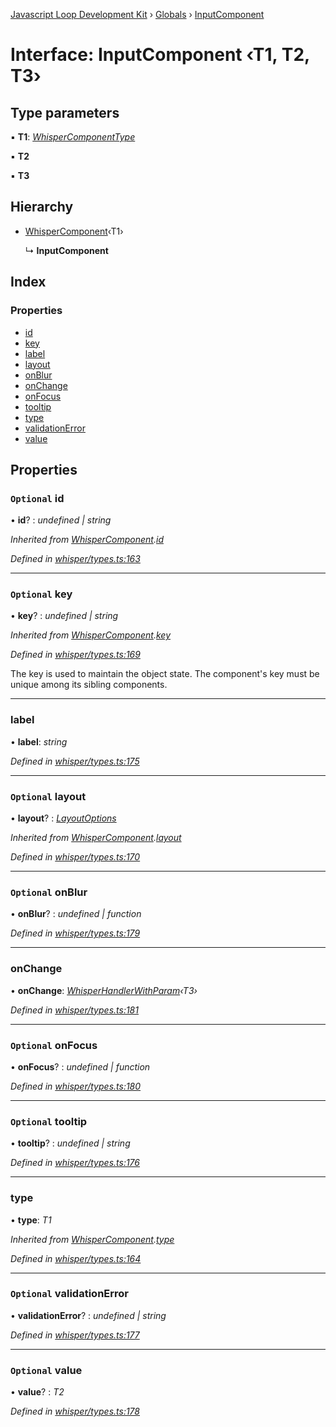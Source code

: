 [Javascript Loop Development Kit](../README.md) › [Globals](../globals.md) › [InputComponent](inputcomponent.md)

# Interface: InputComponent ‹**T1, T2, T3**›

## Type parameters

▪ **T1**: *[WhisperComponentType](../enums/whispercomponenttype.md)*

▪ **T2**

▪ **T3**

## Hierarchy

* [WhisperComponent](whispercomponent.md)‹T1›

  ↳ **InputComponent**

## Index

### Properties

* [id](inputcomponent.md#optional-id)
* [key](inputcomponent.md#optional-key)
* [label](inputcomponent.md#label)
* [layout](inputcomponent.md#optional-layout)
* [onBlur](inputcomponent.md#optional-onblur)
* [onChange](inputcomponent.md#onchange)
* [onFocus](inputcomponent.md#optional-onfocus)
* [tooltip](inputcomponent.md#optional-tooltip)
* [type](inputcomponent.md#type)
* [validationError](inputcomponent.md#optional-validationerror)
* [value](inputcomponent.md#optional-value)

## Properties

### `Optional` id

• **id**? : *undefined | string*

*Inherited from [WhisperComponent](whispercomponent.md).[id](whispercomponent.md#optional-id)*

*Defined in [whisper/types.ts:163](https://github.com/open-olive/loop-development-kit/blob/ba5f0aac/ldk/javascript/src/whisper/types.ts#L163)*

___

### `Optional` key

• **key**? : *undefined | string*

*Inherited from [WhisperComponent](whispercomponent.md).[key](whispercomponent.md#optional-key)*

*Defined in [whisper/types.ts:169](https://github.com/open-olive/loop-development-kit/blob/ba5f0aac/ldk/javascript/src/whisper/types.ts#L169)*

The key is used to maintain the object state.
The component's key must be unique among its sibling components.

___

###  label

• **label**: *string*

*Defined in [whisper/types.ts:175](https://github.com/open-olive/loop-development-kit/blob/ba5f0aac/ldk/javascript/src/whisper/types.ts#L175)*

___

### `Optional` layout

• **layout**? : *[LayoutOptions](layoutoptions.md)*

*Inherited from [WhisperComponent](whispercomponent.md).[layout](whispercomponent.md#optional-layout)*

*Defined in [whisper/types.ts:170](https://github.com/open-olive/loop-development-kit/blob/ba5f0aac/ldk/javascript/src/whisper/types.ts#L170)*

___

### `Optional` onBlur

• **onBlur**? : *undefined | function*

*Defined in [whisper/types.ts:179](https://github.com/open-olive/loop-development-kit/blob/ba5f0aac/ldk/javascript/src/whisper/types.ts#L179)*

___

###  onChange

• **onChange**: *[WhisperHandlerWithParam](../globals.md#whisperhandlerwithparam)‹T3›*

*Defined in [whisper/types.ts:181](https://github.com/open-olive/loop-development-kit/blob/ba5f0aac/ldk/javascript/src/whisper/types.ts#L181)*

___

### `Optional` onFocus

• **onFocus**? : *undefined | function*

*Defined in [whisper/types.ts:180](https://github.com/open-olive/loop-development-kit/blob/ba5f0aac/ldk/javascript/src/whisper/types.ts#L180)*

___

### `Optional` tooltip

• **tooltip**? : *undefined | string*

*Defined in [whisper/types.ts:176](https://github.com/open-olive/loop-development-kit/blob/ba5f0aac/ldk/javascript/src/whisper/types.ts#L176)*

___

###  type

• **type**: *T1*

*Inherited from [WhisperComponent](whispercomponent.md).[type](whispercomponent.md#type)*

*Defined in [whisper/types.ts:164](https://github.com/open-olive/loop-development-kit/blob/ba5f0aac/ldk/javascript/src/whisper/types.ts#L164)*

___

### `Optional` validationError

• **validationError**? : *undefined | string*

*Defined in [whisper/types.ts:177](https://github.com/open-olive/loop-development-kit/blob/ba5f0aac/ldk/javascript/src/whisper/types.ts#L177)*

___

### `Optional` value

• **value**? : *T2*

*Defined in [whisper/types.ts:178](https://github.com/open-olive/loop-development-kit/blob/ba5f0aac/ldk/javascript/src/whisper/types.ts#L178)*
